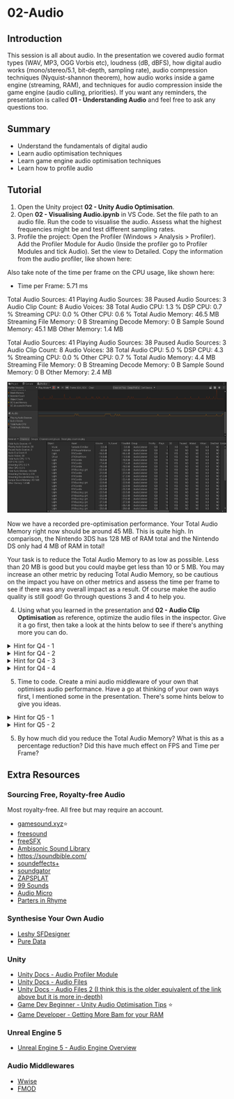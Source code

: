 # 02-Audio
## Introduction
This session is all about audio. In the presentation we covered audio format types (WAV, MP3, OGG Vorbis etc), loudness (dB, dBFS), how digital audio works (mono/stereo/5.1, bit-depth, sampling rate), audio compression techniques (Nyquist-shannon theorem), how audio works inside a game engine (streaming, RAM), and techniques for audio compression inside the game engine (audio culling, priorities). If you want any reminders, the presentation is called **01 - Understanding Audio** and feel free to ask any questions too.

## Summary
- Understand the fundamentals of digital audio
- Learn audio optimisation techniques
- Learn game engine audio optimisation techniques
- Learn how to profile audio

## Tutorial
1. Open the Unity project **02 - Unity Audio Optimisation**.
2. Open **02 - Visualising Audio.ipynb** in VS Code. Set the file path to an audio file. Run the code to visualise the audio. Assess what the highest frequencies might be and test different sampling rates.
3. Profile the project: Open the Profiler (Windows > Analysis > Profiler). Add the Profiler Module for Audio (Inside the profiler go to Profiler Modules and tick Audio). Set the view to Detailed. Copy the information from the audio profiler, like shown here:

Also take note of the time per frame on the CPU usage, like shown here: 
- Time per Frame: 5.71 ms

Total Audio Sources: 41
Playing Audio Sources: 38
Paused Audio Sources: 3
Audio Clip Count: 8
Audio Voices: 38
Total Audio CPU: 1.3 %
DSP CPU: 0.7 %
Streaming CPU: 0.0 %
Other CPU: 0.6 %
Total Audio Memory: 46.5 MB
Streaming File Memory: 0 B
Streaming Decode Memory: 0 B
Sample Sound Memory: 45.1 MB
Other Memory: 1.4 MB


Total Audio Sources: 41
Playing Audio Sources: 38
Paused Audio Sources: 3
Audio Clip Count: 8
Audio Voices: 38
Total Audio CPU: 5.0 %
DSP CPU: 4.3 %
Streaming CPU: 0.0 %
Other CPU: 0.7 %
Total Audio Memory: 4.4 MB
Streaming File Memory: 0 B
Streaming Decode Memory: 0 B
Sample Sound Memory: 0 B
Other Memory: 2.4 MB


<div align="center">
  <a href="Images\01 - Audio Profiler.png" target="_blank">
    <img src="Images\01 - Audio Profiler.png" alt="Audio Profiler" style="height:300px;"/>
  </a>
</div>

Now we have a recorded pre-optimisation performance. Your Total Audio Memory right now should be around 45 MB. This is quite high. In comparison, the Nintendo 3DS has 128 MB of RAM total and the Nintendo DS only had 4 MB of RAM in total!

Your task is to reduce the Total Audio Memory to as low as possible. Less than 20 MB is good but you could maybe get less than 10 or 5 MB. You may increase an other metric by reducing Total Audio Memory, so be cautious on the impact you have on other metrics and assess the time per frame to see if there was any overall impact as a result. Of course make the audio quality is still good! Go through questions 3 and 4 to help you.

4. Using what you learned in the presentation and **02 - Audio Clip Optimisation** as reference, optimize the audio files in the inspector. Give it a go first, then take a look at the hints below to see if there's anything more you can do.

<details>
<summary>Hint for Q4 - 1</summary>
Can you Force to Mono? A stereo track has twice the data as a mono track. If a sound in your scene is playing from a single location (unlike the soundtrack), you can make it mono.
</details>
<details>
<summary>Hint for Q4 - 2</summary>
Set the compression format to from PCM (uncompressed) to Vorbis (compressed).
</details>
<details>
<summary>Hint for Q4 - 3</summary>
Override the sample rate or use Optimize Sample Rate. The less high frequency content your sound has, the lower the sample rate can be without losing too much quality (remember Nyquist-Shannon theorem).
</details>
<details>
<summary>Hint for Q4 - 4</summary>
Set the soundtrack 'Fantastic Dim Bar' to streaming mode. This will save loading this large file into RAM.
</details>

5. Time to code. Create a mini audio middleware of your own that optimises audio performance. Have a go at thinking of your own ways first, I mentioned some in the presentation. There's some hints below to give you ideas.

<details>
<summary>Hint for Q5 - 1</summary>
SFXFootstepsLooping is a 5 second plus loop. Use Audacity to edit this loop to be just one footstep sound or find a single footstep sound online and loop it. Write a script that applies randomised volume and pitch to create the illusion of using multiple footstep sounds (the Audio Source component for SFXFootstepsLooping is attached to the player game object).
</details>
<details>
<summary>Hint for Q5 - 2</summary>
Add audio culling: Set the priority of each each clip. Open Edit > Project Settings > Audio and set both thresholds to 1. When you run the game you will only head one audio source. What effect does this have on the audio metrics? Lower the number of voices to a value you think could work for the game. Write an audio priority manager script that assesses the distance an audio source is from the player and increase their priority to ensure the most important audio is played. Remember to include a way to keep the music playing.
<br>
<br>

>**Real Voices**<br>
>"The real voice limit in Unity refers to the total number of actual audible sounds. For example, if you reduced the real voice limit to one, you would only be able to hear one sound at any one time. Once the real voice limit is reached, additional sounds are prioritised and virtualised."

>**Virtual Voices**<br>
>"Virtual voices are inaudible. They are sounds that continue to run in the background but will not be heard, even if they are within range of the Audio Listener. The benefit of a virtual sound is that it keeps the audio going in the background when there’s not a real channel free to play it. Once there is a spare channel, the virtualised voice becomes a real voice and picks up from the correct position, as if it had been playing this whole time. If the virtual voice limit is exceeded, the lowest priority sounds will be paused or won’t be started at all."
><a href="https://gamedevbeginner.com/unity-audio-optimisation-tips/">Source</a>
</details>

5. By how much did you reduce the Total Audio Memory? What is this as a percentage reduction? Did this have much effect on FPS and Time per Frame?

## Extra Resources
### Sourcing Free, Royalty-free Audio
Most royalty-free. All free but may require an account.
- [gamesound.xyz](https://gamesounds.xyz/)⭐
- [freesound](https://freesound.org/)
- [freeSFX](https://www.freesfx.co.uk/)
- [Ambisonic Sound Library](https://library.soundfield.com/)
- https://soundbible.com/
- [soundeffects+](https://www.soundeffectsplus.com/)
- [soundgator](https://www.soundgator.com/)
- [ZAPSPLAT](https://www.zapsplat.com/)
- [99 Sounds](https://99sounds.org/sounds/)
- [Audio Micro](https://www.audiomicro.com/free-sound-effects)
- [Parters in Rhyme](https://www.partnersinrhyme.com/pir/PIRsfx.shtml)

### Synthesise Your Own Audio
- [Leshy SFDesigner](https://www.leshylabs.com/apps/sfMaker/)
- [Pure Data](https://puredata.info/)

### Unity
- [Unity Docs - Audio Profiler Module](https://docs.unity3d.com/Manual/ProfilerAudio.html)
- [Unity Docs - Audio Files](https://docs.unity3d.com/Manual/AudioFiles.html)
- [Unity Docs - Audio Files 2 (I think this is the older equivalent of the link above but it is more in-depth)](https://docs.unity3d.com/352/Documentation/Manual/AudioFiles.html#:~:text=Depending%20on%20the%20target%2C%20Unity,let%20Unity%20do%20the%20encoding.)
- [Game Dev Beginner - Unity Audio Optimisation Tips](https://gamedevbeginner.com/unity-audio-optimisation-tips/) ⭐
- [Game Developer - Getting More Bam for your RAM](https://www.gamedeveloper.com/audio/unity-audio-import-optimisation---getting-more-bam-for-your-ram)

### Unreal Engine 5
- [Unreal Engine 5 - Audio Engine Overview](https://docs.unrealengine.com/5.3/en-US/audio-engine-overview-in-unreal-engine/)

### Audio Middlewares
- [Wwise](https://www.audiokinetic.com/en/products/wwise/)
- [FMOD](https://www.fmod.com/)